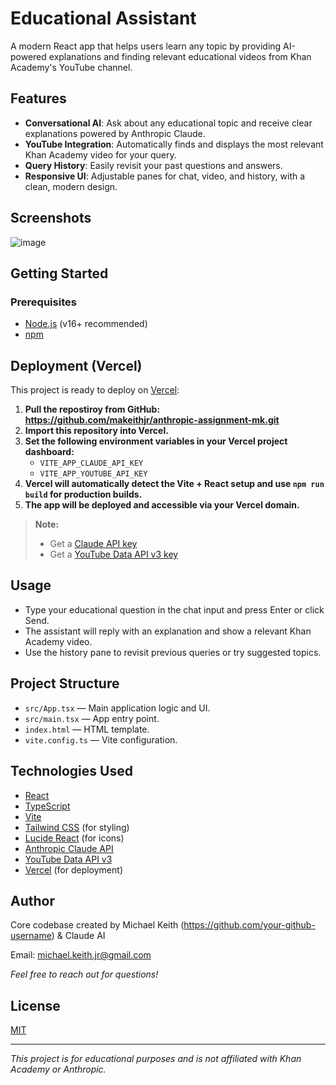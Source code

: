 # Educational Assistant

A modern React app that helps users learn any topic by providing AI-powered explanations and finding relevant educational videos from Khan Academy's YouTube channel.

## Features

- **Conversational AI**: Ask about any educational topic and receive clear explanations powered by Anthropic Claude.
- **YouTube Integration**: Automatically finds and displays the most relevant Khan Academy video for your query.
- **Query History**: Easily revisit your past questions and answers.
- **Responsive UI**: Adjustable panes for chat, video, and history, with a clean, modern design.

## Screenshots

![image](https://github.com/user-attachments/assets/06184964-ab67-41cd-a462-7f4b0c0af7bc)

## Getting Started

### Prerequisites

- [Node.js](https://nodejs.org/) (v16+ recommended)
- [npm](https://www.npmjs.com/)

## Deployment (Vercel)

This project is ready to deploy on [Vercel](https://vercel.com/):

1. **Pull the repostiroy from GitHub: https://github.com/makeithjr/anthropic-assignment-mk.git**
2. **Import this repository into Vercel.**
3. **Set the following environment variables in your Vercel project dashboard:**
   - `VITE_APP_CLAUDE_API_KEY`
   - `VITE_APP_YOUTUBE_API_KEY`
4. **Vercel will automatically detect the Vite + React setup and use `npm run build` for production builds.**
5. **The app will be deployed and accessible via your Vercel domain.**

> **Note:**  
> - Get a [Claude API key](https://console.anthropic.com/settings/keys)
> - Get a [YouTube Data API v3 key](https://console.cloud.google.com/apis/credentials)

## Usage

- Type your educational question in the chat input and press Enter or click Send.
- The assistant will reply with an explanation and show a relevant Khan Academy video.
- Use the history pane to revisit previous queries or try suggested topics.

## Project Structure

- `src/App.tsx` — Main application logic and UI.
- `src/main.tsx` — App entry point.
- `index.html` — HTML template.
- `vite.config.ts` — Vite configuration.

## Technologies Used

- [React](https://react.dev/)
- [TypeScript](https://www.typescriptlang.org/)
- [Vite](https://vitejs.dev/)
- [Tailwind CSS](https://tailwindcss.com/) (for styling)
- [Lucide React](https://lucide.dev/) (for icons)
- [Anthropic Claude API](https://www.anthropic.com/)
- [YouTube Data API v3](https://developers.google.com/youtube/v3)
- [Vercel](https://vercel.com/) (for deployment)

## Author

Core codebase created by Michael Keith (https://github.com/your-github-username) & Claude AI 

Email: michael.keith.jr@gmail.com

*Feel free to reach out for questions!*

## License

[MIT](LICENSE)

---

*This project is for educational purposes and is not affiliated with Khan Academy or Anthropic.*
